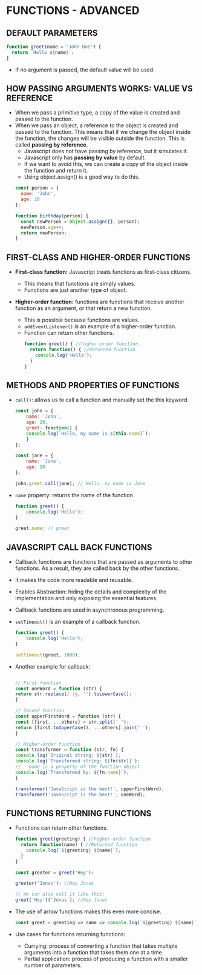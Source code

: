# FUNCTIONS - ADVANCED

## DEFAULT PARAMETERS

```javascript
function greet(name = 'John Doe') {
  return `Hello ${name}`;
}
```
- If no argument is passed, the default value will be used.

## HOW PASSING ARGUMENTS WORKS: VALUE VS REFERENCE

- When we pass a primitive type, a copy of the value is created and passed to the function.
- When we pass an object, a reference to the object is created and passed to the function. This means that if we change the object inside the function, the changes will be visible outside the function. This is called **passing by reference**.
    - Javascript does not have passing by reference, but it simulates it.
    - Javascript only has **passing by value** by default.
    - If we want to avoid this, we can create a copy of the object inside the function and return it.
    - Using object.assign() is a good way to do this.
    ```javascript
    const person = {
      name: 'John',
      age: 20
    };
    
    function birthday(person) {
      const newPerson = Object.assign({}, person);
      newPerson.age++;
      return newPerson;
    }
    ```

## FIRST-CLASS AND HIGHER-ORDER FUNCTIONS
- **First-class function:** Javascript treats functions as first-class citizens.
    - This means that functions are simply values.
    - Functions are just another type of object.

- **Higher-order function:** functions are functions that receive another function as an argument, or that return a new function.
    - This is possible because functions are values.
    - ```addEventListener()``` is an example of a higher-order function.
    -  Function can return other functions.
        ```javascript
        function greet() { //higher-order function
          return function() { //Returned function
            console.log('Hello');
          }
        }
        ```

## METHODS AND PROPERTIES OF FUNCTIONS
- ```call()```: allows us to call a function and manually set the this keyword.
    ```javascript
    const john = {
        name: 'John',
        age: 20,
        greet: function() {
        console.log(`Hello, my name is ${this.name}`);
        }
    };
    
    const jane = {
        name: 'Jane',
        age: 20
    };
    
    john.greet.call(jane); // Hello, my name is Jane
    ```
- ```name``` property: returns the name of the function.
    ```javascript
    function greet() {
        console.log('Hello');
    }
    
    greet.name; // greet
    ```


## JAVASCRIPT CALL BACK FUNCTIONS
- Callback functions are functions that are passed as arguments to other functions. As a result, they are called back by the other functions.
- It makes the code more readable and reusable.
- Enables Abstraction: hiding the details and complexity of the implementation and only exposing the essential features.

- Callback functions are used in asynchronous programming.
- ```setTimeout()``` is an example of a callback function.
    ```javascript
    function greet() {
        console.log('Hello');
    }
    
    setTimeout(greet, 1000);
    ```
- Another example for callback:

    ```javascript

    // First function
    const oneWord = function (str) {
    return str.replace(/ /g, '').toLowerCase();
    }

    // Second function
    const upperFirstWord = function (str) {
    const [first, ...others] = str.split(' ');
    return [first.toUpperCase(), ...others].join(' ');
    }

    // Higher-order function
    const transformer = function (str, fn) {
    console.log(`Original string: ${str}`);
    console.log(`Transformed string: ${fn(str)}`);
    //   name is a property of the function object
    console.log(`Transformed by: ${fn.name}`);
    }

    transformer('JavaScript is the best!', upperFirstWord);
    transformer('JavaScript is the best!', oneWord);
    ```

## FUNCTIONS RETURNING FUNCTIONS
- Functions can return other functions.
    ```javascript
    function greet(greeting) { //higher-order function
      return function(name) { //Returned function
        console.log(`${greeting} ${name}`);
      }
    }

    const greeter = greet('Hey');

    greeter('Jonas'); //Hey Jonas

    // We can also call it like this:
    greet('Hey')('Jonas'); //Hey Jonas
    ```
- The use of arrow functions makes this even more concise.
    ```javascript
    const greet = greeting => name => console.log(`${greeting} ${name}`);
    ```

- Use cases for functions returning functions:
    - Currying: process of converting a function that takes multiple arguments into a function that takes them one at a time.
    - Partial application: process of producing a function with a smaller number of parameters.
    
    
